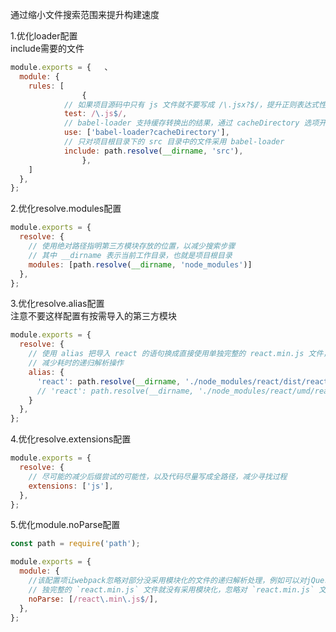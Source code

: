 通过缩小文件搜索范围来提升构建速度

1.优化loader配置<br />include需要的文件
```javascript
module.exports = {   、
  module: { 
  	rules: [ 
  				{         
          	// 如果项目源码中只有 js 文件就不要写成 /\.jsx?$/，提升正则表达式性能
          	test: /\.js$/,        
            // babel-loader 支持缓存转换出的结果，通过 cacheDirectory 选项开启         
            use: ['babel-loader?cacheDirectory'],         
            // 只对项目根目录下的 src 目录中的文件采用 babel-loader         
            include: path.resolve(__dirname, 'src'),       
  				},     
    ]   
  }, 
};
```
2.优化resolve.modules配置
```javascript
module.exports = {
  resolve: {
    // 使用绝对路径指明第三方模块存放的位置，以减少搜索步骤
    // 其中 __dirname 表示当前工作目录，也就是项目根目录
    modules: [path.resolve(__dirname, 'node_modules')]
  },
};
```
3.优化resolve.alias配置<br />注意不要这样配置有按需导入的第三方模块
```javascript
module.exports = {
  resolve: {
    // 使用 alias 把导入 react 的语句换成直接使用单独完整的 react.min.js 文件，
    // 减少耗时的递归解析操作
    alias: {
      'react': path.resolve(__dirname, './node_modules/react/dist/react.min.js'), // react15
      // 'react': path.resolve(__dirname, './node_modules/react/umd/react.production.min.js'), // react16
    }
  },
};
```
4.优化resolve.extensions配置
```javascript
module.exports = {
  resolve: {
    // 尽可能的减少后缀尝试的可能性，以及代码尽量写成全路径，减少寻找过程
    extensions: ['js'],
  },
};
```
5.优化module.noParse配置
```javascript
const path = require('path');

module.exports = {
  module: {
    //该配置项让webpack忽略对部分没采用模块化的文件的递归解析处理，例如可以对jQuery等没有模块化的库做处理
    // 独完整的 `react.min.js` 文件就没有采用模块化，忽略对 `react.min.js` 文件的递归解析处理
    noParse: [/react\.min\.js$/],
  },
};
```
